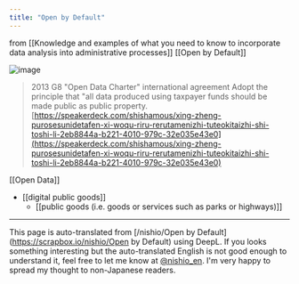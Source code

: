 ```yaml
---
title: "Open by Default"
---
```


from  [[Knowledge and examples of what you need to know to incorporate data analysis into administrative processes]]
[[Open by Default]]

![image](https://gyazo.com/5d3dcb6376bcc38638ae1c188f09a1bc/thumb/1000)
> 2013 G8 "Open Data Charter" international agreement
>  Adopt the principle that "all data produced using taxpayer funds should be made public as public property.
[https://speakerdeck.com/shishamous/xing-zheng-purosesunidetafen-xi-woqu-riru-rerutamenizhi-tuteokitaizhi-shi-toshi-li-2eb8844a-b221-4010-979c-32e035e43e0](https://speakerdeck.com/shishamous/xing-zheng-purosesunidetafen-xi-woqu-riru-rerutamenizhi-tuteokitaizhi-shi-toshi-li-2eb8844a-b221-4010-979c-32e035e43e0)

[[Open Data]]
- [[digital public goods]]
    - [[public goods (i.e. goods or services such as parks or highways)]]

---
This page is auto-translated from [/nishio/Open by Default](https://scrapbox.io/nishio/Open by Default) using DeepL. If you looks something interesting but the auto-translated English is not good enough to understand it, feel free to let me know at [@nishio_en](https://twitter.com/nishio_en). I'm very happy to spread my thought to non-Japanese readers.